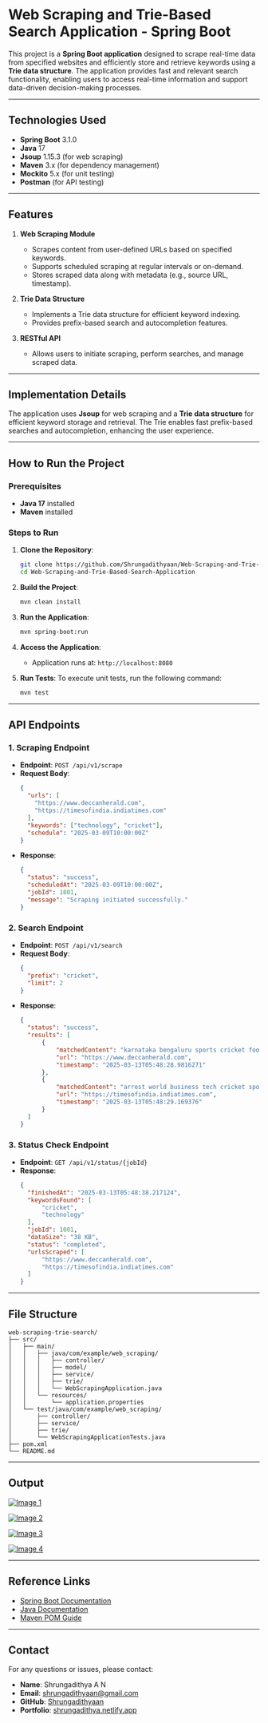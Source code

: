 ﻿# Web Scraping and Trie-Based Search Application - Spring Boot

This project is a **Spring Boot application** designed to scrape real-time data from specified websites and efficiently store and retrieve keywords using a **Trie data structure**. The application provides fast and relevant search functionality, enabling users to access real-time information and support data-driven decision-making processes.

---

## **Technologies Used**
- **Spring Boot** 3.1.0
- **Java** 17
- **Jsoup** 1.15.3 (for web scraping)
- **Maven** 3.x (for dependency management)
- **Mockito** 5.x (for unit testing)
- **Postman** (for API testing)

---

## **Features**
1. **Web Scraping Module**
    - Scrapes content from user-defined URLs based on specified keywords.
    - Supports scheduled scraping at regular intervals or on-demand.
    - Stores scraped data along with metadata (e.g., source URL, timestamp).

2. **Trie Data Structure**
    - Implements a Trie data structure for efficient keyword indexing.
    - Provides prefix-based search and autocompletion features.

3. **RESTful API**
    - Allows users to initiate scraping, perform searches, and manage scraped data.

---

## **Implementation Details**

The application uses **Jsoup** for web scraping and a **Trie data structure** for efficient keyword storage and retrieval. The Trie enables fast prefix-based searches and autocompletion, enhancing the user experience.

---

## **How to Run the Project**

### **Prerequisites**
- **Java 17** installed
- **Maven** installed

### **Steps to Run**
1. **Clone the Repository**:
   ```bash
   git clone https://github.com/Shrungadithyaan/Web-Scraping-and-Trie-Based-Search-Application.git
   cd Web-Scraping-and-Trie-Based-Search-Application
   ```

2. **Build the Project**:
   ```bash
   mvn clean install
   ```

3. **Run the Application**:
   ```bash
   mvn spring-boot:run
   ```

4. **Access the Application**:
    - Application runs at: `http://localhost:8080`

5. **Run Tests**:
   To execute unit tests, run the following command:
   ```bash
   mvn test
   ```

---

## **API Endpoints**

### **1. Scraping Endpoint**
- **Endpoint**: `POST /api/v1/scrape`
- **Request Body**:
  ```json
  {
    "urls": [
      "https://www.deccanherald.com",
      "https://timesofindia.indiatimes.com"
    ],
    "keywords": ["technology", "cricket"],
    "schedule": "2025-03-09T10:00:00Z"
  }
  ```
- **Response**:
  ```json
  {
    "status": "success",
    "scheduledAt": "2025-03-09T10:00:00Z",
    "jobId": 1001,
    "message": "Scraping initiated successfully."
  }
  ```

### **2. Search Endpoint**
- **Endpoint**: `POST /api/v1/search`
- **Request Body**:
  ```json
  {
    "prefix": "cricket",
    "limit": 2
  }
  ```
- **Response**:
  ```json
  {
    "status": "success",
    "results": [
        {   
            "matchedContent": "karnataka bengaluru sports cricket football tennis f1 racing entertainment movie...",
            "url": "https://www.deccanherald.com",
            "timestamp": "2025-03-13T05:48:28.9816271"
        },
        {
            "matchedContent": "arrest world business tech cricket sports entertainment astro tv education life &.....",
            "url": "https://timesofindia.indiatimes.com",
            "timestamp": "2025-03-13T05:48:29.169376"
        }
    ]
  }
  ```

### **3. Status Check Endpoint**
- **Endpoint**: `GET /api/v1/status/{jobId}`
- **Response**:
  ```json
  {
    "finishedAt": "2025-03-13T05:48:38.217124",
    "keywordsFound": [
        "cricket",
        "technology"
    ],
    "jobId": 1001,
    "dataSize": "38 KB",
    "status": "completed",
    "urlsScraped": [
        "https://www.deccanherald.com",
        "https://timesofindia.indiatimes.com"
    ]
  }
  ```

---

## **File Structure**
```
web-scraping-trie-search/
├── src/
│   ├── main/
│   │   ├── java/com/example/web_scraping/
│   │   │   ├── controller/
│   │   │   ├── model/
│   │   │   ├── service/
│   │   │   ├── trie/
│   │   │   └── WebScrapingApplication.java
│   │   └── resources/
│   │       └── application.properties
│   └── test/java/com/example/web_scraping/
│       ├── controller/
│       ├── service/
│       ├── trie/
│       └── WebScrapingApplicationTests.java
├── pom.xml
└── README.md
```

---

## **Output**

[![Image 1](https://github.com/Shrungadithyaan/Web-Scraping-and-Trie-Based-Search-Application/blob/main/Output%20IMG/1.png?raw=true)](https://github.com/Shrungadithyaan/Web-Scraping-and-Trie-Based-Search-Application/blob/main/Output%20IMG/1.png?raw=true)

[![Image 2](https://github.com/Shrungadithyaan/Web-Scraping-and-Trie-Based-Search-Application/blob/main/Output%20IMG/5.png?raw=true)](https://github.com/Shrungadithyaan/Web-Scraping-and-Trie-Based-Search-Application/blob/main/Output%20IMG/5.png?raw=true)

[![Image 3](https://github.com/Shrungadithyaan/Web-Scraping-and-Trie-Based-Search-Application/blob/main/Output%20IMG/3.png?raw=true)](https://github.com/Shrungadithyaan/Web-Scraping-and-Trie-Based-Search-Application/blob/main/Output%20IMG/3.png?raw=true)

[![Image 4](https://github.com/Shrungadithyaan/Web-Scraping-and-Trie-Based-Search-Application/blob/main/Output%20IMG/4.png?raw=true)](https://github.com/Shrungadithyaan/Web-Scraping-and-Trie-Based-Search-Application/blob/main/Output%20IMG/4.png?raw=true)


---

## **Reference Links**
- [Spring Boot Documentation](https://docs.spring.io/spring-boot/index.html)
- [Java Documentation](https://www.tutorialspoint.com/java/java_documentation.htm)
- [Maven POM Guide](https://maven.apache.org/pom.html)

---

## **Contact**
For any questions or issues, please contact:

- **Name**: Shrungadithya A N
- **Email**: shrungadithyaan@gmail.com
- **GitHub**: [Shrungadithyaan](https://github.com/Shrungadithyaan)
- **Portfolio**: [shrungadithya.netlify.app](https://shrungadithya.netlify.app/)

